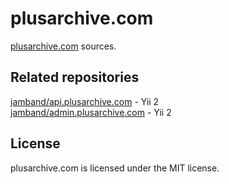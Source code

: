 # plusarchive.com

[plusarchive.com](https://plusarchive.com) sources.

## Related repositories
[jamband/api.plusarchive.com](https://github.com/jamband/api.plusarchive.com) - Yii 2  
[jamband/admin.plusarchive.com](https://github.com/jamband/admin.plusarchive.com) - Yii 2

## License
plusarchive.com is licensed under the MIT license.


